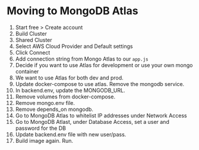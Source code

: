 # Moving to MongoDB Atlas

1. Start free > Create account
2. Build Cluster
3. Shared Cluster
4. Select AWS Cloud Provider and Default settings
5. Click Connect
6. Add connection string from Mongo Atlas to our `app.js`
7. Decide if you want to use Atlas for development or use your own mongo container
8. We want to use Atlas for both dev and prod.
9. Update docker-compose to use atlas. Remove the mongodb service.
10. In backend.env, update the MONGODB_URL.
11. Remove volumes from docker-compose.
12. Remove mongo.env file.
13. Remove depends_on mongodb.
14. Go to MongoDB Atlas to whitelist IP addresses under Network Access
15. Go to MongoDB Atlast, under Database Access, set a user and password for the DB
16. Update backend.env file with new user/pass.
17. Build image again. Run.
